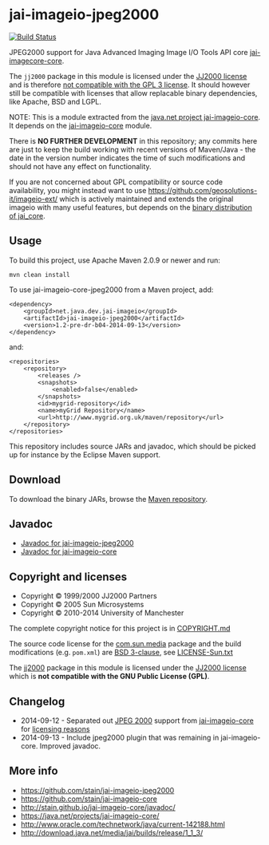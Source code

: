 jai-imageio-jpeg2000
====================

[![Build Status](https://travis-ci.org/stain/jai-imageio-jpeg2000.svg)](https://travis-ci.org/stain/jai-imageio-jpeg2000)

JPEG2000 support for Java Advanced Imaging Image I/O Tools API core
[jai-imagecore-core](https://github.com/stain/jai-imageio-core).

The `jj2000` package in this module is licensed under the
[JJ2000 license](LICENSE-JJ2000.txt) and is therefore
[not compatible with the GPL 3 license](https://github.com/stain/jai-imageio-core/issues/4).
It should however still be compatible with licenses that allow
replacable binary dependencies, like Apache, BSD and LGPL.

NOTE: This is a module extracted from the
[java.net project jai-imageio-core](https://java.net/projects/jai-imageio-core/).
It depends on the [jai-imageio-core](https://github.com/stain/jai-imageio-core)
module.

There is **NO FURTHER DEVELOPMENT** in this repository; any commits here are
just to keep the build working with recent versions of Maven/Java - the
date in the version number indicates the time of such modifications
and should not have any effect on functionality.

If you are not concerned about GPL compatibility or source code
availability, you might instead want to use
https://github.com/geosolutions-it/imageio-ext/ which is actively
maintained and extends the original imageio with many useful features,
but depends on the
[binary distribution of jai_core](http://download.osgeo.org/webdav/geotools/javax/media/jai_core/1.1.3/).


Usage
-----

To build this project, use Apache Maven 2.0.9 or newer and run:

    mvn clean install

To use jai-imageio-core-jpeg2000 from a Maven project, add:

    <dependency>
        <groupId>net.java.dev.jai-imageio</groupId>
        <artifactId>jai-imageio-jpeg2000</artifactId>
        <version>1.2-pre-dr-b04-2014-09-13</version>
    </dependency>

and:

    <repositories>
        <repository>
            <releases />
            <snapshots>
                <enabled>false</enabled>
            </snapshots>
            <id>mygrid-repository</id>
            <name>myGrid Repository</name>
            <url>http://www.mygrid.org.uk/maven/repository</url>
        </repository>
    </repositories>

This repository includes source JARs and javadoc, which should be picked
up for instance by the Eclipse Maven support.


Download
--------

To download the binary JARs, browse the 
[Maven repository](http://www.mygrid.org.uk/maven/repository/net/java/dev/jai-imageio/jai-imageio-core-jpeg2000/).


Javadoc
-------

* [Javadoc for jai-imageio-jpeg2000](http://stain.github.io/jai-imageio-jpeg2000/javadoc/)
* [Javadoc for jai-imageio-core](http://stain.github.io/jai-imageio-core/javadoc/)




Copyright and licenses
----------------------

* Copyright © 1999/2000 JJ2000 Partners
* Copyright © 2005 Sun Microsystems
* Copyright © 2010-2014 University of Manchester

The complete copyright notice for this project is in
[COPYRIGHT.md](COPYRIGHT.md)

The source code license for the
[com.sun.media](src/main/java/com/sun/media) package
and the build modifications (e.g. `pom.xml`)
are [BSD 3-clause](http://opensource.org/licenses/BSD-3-Clause),
see [LICENSE-Sun.txt](LICENSE-Sun.txt)

The [jj2000](src/main/java/jj2000) package in this module is licensed under the
[JJ2000 license](LICENSE-JJ2000.txt) which is **not compatible
with the GNU Public License (GPL)**.


Changelog
---------

* 2014-09-12 -  Separated out [JPEG 2000](https://github.com/stain/jai-imageio-core/issues/4)
      support from [jai-imageio-core](http://github.com/stain/jai-imageio-core)
      for [licensing reasons](https://github.com/stain/jai-imageio-core/issues/4)
* 2014-09-13 - Include jpeg2000 plugin that was remaining in jai-imageio-core. 
      Improved javadoc.


More info
---------

* https://github.com/stain/jai-imageio-jpeg2000
* https://github.com/stain/jai-imageio-core
* http://stain.github.io/jai-imageio-core/javadoc/
* https://java.net/projects/jai-imageio-core/
* http://www.oracle.com/technetwork/java/current-142188.html
* http://download.java.net/media/jai/builds/release/1_1_3/
